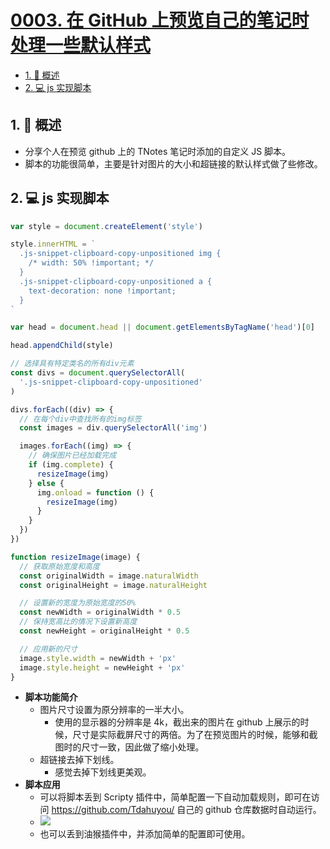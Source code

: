 # [0003. 在 GitHub 上预览自己的笔记时处理一些默认样式](https://github.com/Tdahuyou/TNotes.chrome/tree/main/notes/0003.%20%E5%9C%A8%20GitHub%20%E4%B8%8A%E9%A2%84%E8%A7%88%E8%87%AA%E5%B7%B1%E7%9A%84%E7%AC%94%E8%AE%B0%E6%97%B6%E5%A4%84%E7%90%86%E4%B8%80%E4%BA%9B%E9%BB%98%E8%AE%A4%E6%A0%B7%E5%BC%8F)

<!-- region:toc -->

- [1. 📝 概述](#1--概述)
- [2. 💻 js 实现脚本](#2--js-实现脚本)

<!-- endregion:toc -->

## 1. 📝 概述

- 分享个人在预览 github 上的 TNotes 笔记时添加的自定义 JS 脚本。
- 脚本的功能很简单，主要是针对图片的大小和超链接的默认样式做了些修改。

## 2. 💻 js 实现脚本

```js
var style = document.createElement('style')

style.innerHTML = `
  .js-snippet-clipboard-copy-unpositioned img {
    /* width: 50% !important; */
  }
  .js-snippet-clipboard-copy-unpositioned a {
    text-decoration: none !important;
  }
`

var head = document.head || document.getElementsByTagName('head')[0]

head.appendChild(style)

// 选择具有特定类名的所有div元素
const divs = document.querySelectorAll(
  '.js-snippet-clipboard-copy-unpositioned'
)

divs.forEach((div) => {
  // 在每个div中查找所有的img标签
  const images = div.querySelectorAll('img')

  images.forEach((img) => {
    // 确保图片已经加载完成
    if (img.complete) {
      resizeImage(img)
    } else {
      img.onload = function () {
        resizeImage(img)
      }
    }
  })
})

function resizeImage(image) {
  // 获取原始宽度和高度
  const originalWidth = image.naturalWidth
  const originalHeight = image.naturalHeight

  // 设置新的宽度为原始宽度的50%
  const newWidth = originalWidth * 0.5
  // 保持宽高比的情况下设置新高度
  const newHeight = originalHeight * 0.5

  // 应用新的尺寸
  image.style.width = newWidth + 'px'
  image.style.height = newHeight + 'px'
}
```

- **脚本功能简介**
  - 图片尺寸设置为原分辨率的一半大小。
    - 使用的显示器的分辨率是 4k，截出来的图片在 github 上展示的时候，尺寸是实际截屏尺寸的两倍。为了在预览图片的时候，能够和截图时的尺寸一致，因此做了缩小处理。
  - 超链接去掉下划线。
    - 感觉去掉下划线更美观。
- **脚本应用**
  - 可以将脚本丢到 Scripty 插件中，简单配置一下自动加载规则，即可在访问 https://github.com/Tdahuyou/ 自己的 github 仓库数据时自动运行。
  - ![](https://cdn.jsdelivr.net/gh/tnotesjs/imgs@main/2024-11-29-23-07-30.png)
  - 也可以丢到油猴插件中，并添加简单的配置即可使用。
